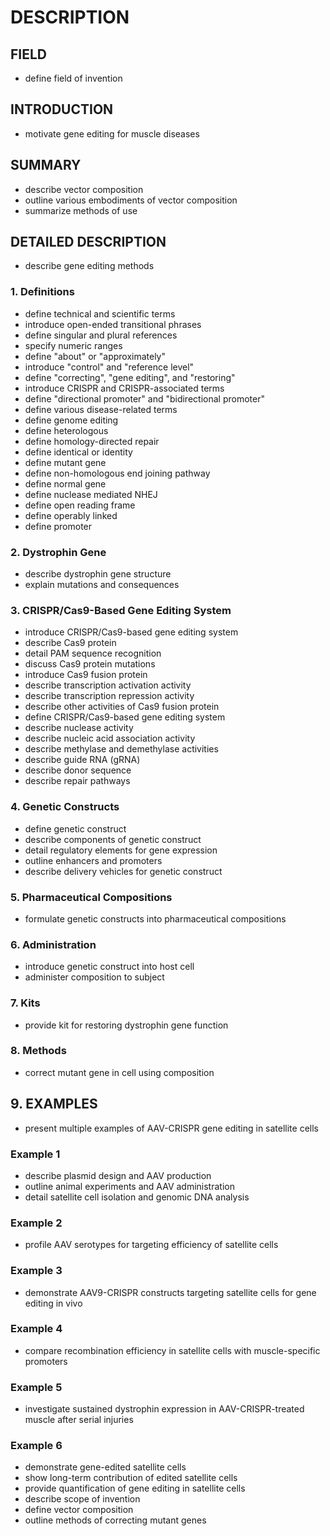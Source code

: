 # DESCRIPTION

## FIELD

- define field of invention

## INTRODUCTION

- motivate gene editing for muscle diseases

## SUMMARY

- describe vector composition
- outline various embodiments of vector composition
- summarize methods of use

## DETAILED DESCRIPTION

- describe gene editing methods

### 1. Definitions

- define technical and scientific terms
- introduce open-ended transitional phrases
- define singular and plural references
- specify numeric ranges
- define "about" or "approximately"
- introduce "control" and "reference level"
- define "correcting", "gene editing", and "restoring"
- introduce CRISPR and CRISPR-associated terms
- define "directional promoter" and "bidirectional promoter"
- define various disease-related terms
- define genome editing
- define heterologous
- define homology-directed repair
- define identical or identity
- define mutant gene
- define non-homologous end joining pathway
- define normal gene
- define nuclease mediated NHEJ
- define open reading frame
- define operably linked
- define promoter

### 2. Dystrophin Gene

- describe dystrophin gene structure
- explain mutations and consequences

### 3. CRISPR/Cas9-Based Gene Editing System

- introduce CRISPR/Cas9-based gene editing system
- describe Cas9 protein
- detail PAM sequence recognition
- discuss Cas9 protein mutations
- introduce Cas9 fusion protein
- describe transcription activation activity
- describe transcription repression activity
- describe other activities of Cas9 fusion protein
- define CRISPR/Cas9-based gene editing system
- describe nuclease activity
- describe nucleic acid association activity
- describe methylase and demethylase activities
- describe guide RNA (gRNA)
- describe donor sequence
- describe repair pathways

### 4. Genetic Constructs

- define genetic construct
- describe components of genetic construct
- detail regulatory elements for gene expression
- outline enhancers and promoters
- describe delivery vehicles for genetic construct

### 5. Pharmaceutical Compositions

- formulate genetic constructs into pharmaceutical compositions

### 6. Administration

- introduce genetic construct into host cell
- administer composition to subject

### 7. Kits

- provide kit for restoring dystrophin gene function

### 8. Methods

- correct mutant gene in cell using composition

## 9. EXAMPLES

- present multiple examples of AAV-CRISPR gene editing in satellite cells

### Example 1

- describe plasmid design and AAV production
- outline animal experiments and AAV administration
- detail satellite cell isolation and genomic DNA analysis

### Example 2

- profile AAV serotypes for targeting efficiency of satellite cells

### Example 3

- demonstrate AAV9-CRISPR constructs targeting satellite cells for gene editing in vivo

### Example 4

- compare recombination efficiency in satellite cells with muscle-specific promoters

### Example 5

- investigate sustained dystrophin expression in AAV-CRISPR-treated muscle after serial injuries

### Example 6

- demonstrate gene-edited satellite cells
- show long-term contribution of edited satellite cells
- provide quantification of gene editing in satellite cells
- describe scope of invention
- define vector composition
- outline methods of correcting mutant genes

